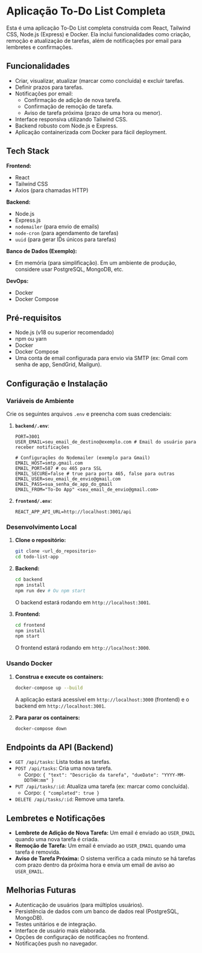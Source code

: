 # Aplicação To-Do List Completa

Esta é uma aplicação To-Do List completa construída com React, Tailwind CSS, Node.js (Express) e Docker.
Ela inclui funcionalidades como criação, remoção e atualização de tarefas, além de notificações por email para lembretes e confirmações.

## Funcionalidades

- Criar, visualizar, atualizar (marcar como concluída) e excluir tarefas.
- Definir prazos para tarefas.
- Notificações por email:
    - Confirmação de adição de nova tarefa.
    - Confirmação de remoção de tarefa.
    - Aviso de tarefa próxima (prazo de uma hora ou menor).
- Interface responsiva utilizando Tailwind CSS.
- Backend robusto com Node.js e Express.
- Aplicação containerizada com Docker para fácil deployment.

## Tech Stack

**Frontend:**
- React
- Tailwind CSS
- Axios (para chamadas HTTP)

**Backend:**
- Node.js
- Express.js
- `nodemailer` (para envio de emails)
- `node-cron` (para agendamento de tarefas)
- `uuid` (para gerar IDs únicos para tarefas)

**Banco de Dados (Exemplo):**
- Em memória (para simplificação). Em um ambiente de produção, considere usar PostgreSQL, MongoDB, etc.

**DevOps:**
- Docker
- Docker Compose

## Pré-requisitos

- Node.js (v18 ou superior recomendado)
- npm ou yarn
- Docker
- Docker Compose
- Uma conta de email configurada para envio via SMTP (ex: Gmail com senha de app, SendGrid, Mailgun).

## Configuração e Instalação

### Variáveis de Ambiente

Crie os seguintes arquivos `.env` e preencha com suas credenciais:

1.  **`backend/.env`**:
    ```
    PORT=3001
    USER_EMAIL=seu_email_de_destino@exemplo.com # Email do usuário para receber notificações

    # Configurações do Nodemailer (exemplo para Gmail)
    EMAIL_HOST=smtp.gmail.com
    EMAIL_PORT=587 # ou 465 para SSL
    EMAIL_SECURE=false # true para porta 465, false para outras
    EMAIL_USER=seu_email_de_envio@gmail.com
    EMAIL_PASS=sua_senha_de_app_do_gmail
    EMAIL_FROM="To-Do App" <seu_email_de_envio@gmail.com>
    ```

2.  **`frontend/.env`**:
    ```
    REACT_APP_API_URL=http://localhost:3001/api
    ```

### Desenvolvimento Local

1.  **Clone o repositório:**
    ```bash
    git clone <url_do_repositorio>
    cd todo-list-app
    ```

2.  **Backend:**
    ```bash
    cd backend
    npm install
    npm run dev # Ou npm start
    ```
    O backend estará rodando em `http://localhost:3001`.

3.  **Frontend:**
    ```bash
    cd frontend
    npm install
    npm start
    ```
    O frontend estará rodando em `http://localhost:3000`.

### Usando Docker

1.  **Construa e execute os containers:**
    ```bash
    docker-compose up --build
    ```
    A aplicação estará acessível em `http://localhost:3000` (frontend) e o backend em `http://localhost:3001`.

2.  **Para parar os containers:**
    ```bash
    docker-compose down
    ```

## Endpoints da API (Backend)

- `GET /api/tasks`: Lista todas as tarefas.
- `POST /api/tasks`: Cria uma nova tarefa.
    - Corpo: `{ "text": "Descrição da tarefa", "dueDate": "YYYY-MM-DDTHH:mm" }`
- `PUT /api/tasks/:id`: Atualiza uma tarefa (ex: marcar como concluída).
    - Corpo: `{ "completed": true }`
- `DELETE /api/tasks/:id`: Remove uma tarefa.

## Lembretes e Notificações

- **Lembrete de Adição de Nova Tarefa:** Um email é enviado ao `USER_EMAIL` quando uma nova tarefa é criada.
- **Remoção de Tarefa:** Um email é enviado ao `USER_EMAIL` quando uma tarefa é removida.
- **Aviso de Tarefa Próxima:** O sistema verifica a cada minuto se há tarefas com prazo dentro da próxima hora e envia um email de aviso ao `USER_EMAIL`.

## Melhorias Futuras

- Autenticação de usuários (para múltiplos usuários).
- Persistência de dados com um banco de dados real (PostgreSQL, MongoDB).
- Testes unitários e de integração.
- Interface de usuário mais elaborada.
- Opções de configuração de notificações no frontend.
- Notificações push no navegador.